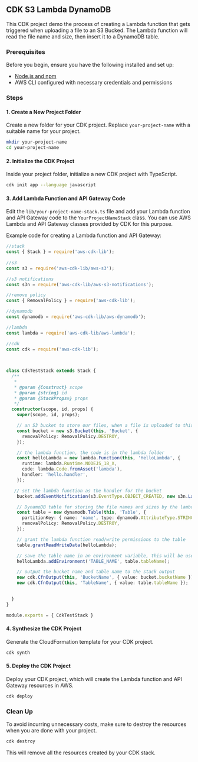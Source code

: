 ## CDK S3 Lambda DynamoDB

This CDK project demo the process of creating a Lambda function that gets triggered when uploading a file to an S3 Bucked. The Lambda function will read the file name and size, then insert it to a DynamoDB table.

### Prerequisites

Before you begin, ensure you have the following installed and set up:

- [Node.js and npm](https://nodejs.org/en/download/)
- AWS CLI configured with necessary credentials and permissions

### Steps

#### 1. **Create a New Project Folder**

Create a new folder for your CDK project. Replace `your-project-name` with a suitable name for your project.

```bash
mkdir your-project-name
cd your-project-name
```

#### 2. **Initialize the CDK Project**

Inside your project folder, initialize a new CDK project with TypeScript.

```bash
cdk init app --language javascript
```


#### 3. **Add Lambda Function and API Gateway Code**

Edit the `lib/your-project-name-stack.ts` file and add your Lambda function and API Gateway code to the `YourProjectNameStack` class. You can use AWS Lambda and API Gateway classes provided by CDK for this purpose.

Example code for creating a Lambda function and API Gateway:

```typescript
//stack
const { Stack } = require('aws-cdk-lib');
 
//s3
const s3 = require('aws-cdk-lib/aws-s3');

//s3 notifications
const s3n = require('aws-cdk-lib/aws-s3-notifications');

//remove policy
const { RemovalPolicy } = require('aws-cdk-lib');

//dynamodb
const dynamodb = require('aws-cdk-lib/aws-dynamodb');

//lambda
const lambda = require('aws-cdk-lib/aws-lambda');

//cdk
const cdk = require('aws-cdk-lib');
 
 

class CdkTestStack extends Stack {
  /**
   *
   * @param {Construct} scope
   * @param {string} id
   * @param {StackProps=} props
   */
  constructor(scope, id, props) {
    super(scope, id, props);

    // an S3 bucket to store our files, when a file is uploaded to this bucket, it will trigger the lambda function
    const bucket = new s3.Bucket(this, 'Bucket', {
      removalPolicy: RemovalPolicy.DESTROY,
    });

    // the lambda function, the code is in the lambda folder
    const helloLambda = new lambda.Function(this, 'HelloLambda', {
      runtime: lambda.Runtime.NODEJS_18_X,
      code: lambda.Code.fromAsset('lambda'),
      handler: 'hello.handler',
    });

   // set the lambda function as the handler for the bucket
    bucket.addEventNotification(s3.EventType.OBJECT_CREATED, new s3n.LambdaDestination(helloLambda));  

    // DynamoDB table for storing the file names and sizes by the lambda function
    const table = new dynamodb.Table(this, 'Table', {
      partitionKey: { name: 'name', type: dynamodb.AttributeType.STRING },
      removalPolicy: RemovalPolicy.DESTROY,
    });

    // grant the lambda function read/write permissions to the table
    table.grantReadWriteData(helloLambda);

    // save the table name in an environment variable, this will be used by the lambda function
    helloLambda.addEnvironment('TABLE_NAME', table.tableName);

    // output the bucket name and table name to the stack output
    new cdk.CfnOutput(this, 'BucketName', { value: bucket.bucketName });
    new cdk.CfnOutput(this, 'TableName', { value: table.tableName });

    
  }
}

module.exports = { CdkTestStack }


```

 

#### 4. **Synthesize the CDK Project**

Generate the CloudFormation template for your CDK project.

```bash
cdk synth
```

#### 5. **Deploy the CDK Project**

Deploy your CDK project, which will create the Lambda function and API Gateway resources in AWS.

```bash
cdk deploy
```

### Clean Up

To avoid incurring unnecessary costs, make sure to destroy the resources when you are done with your project.

```bash
cdk destroy
```

This will remove all the resources created by your CDK stack.